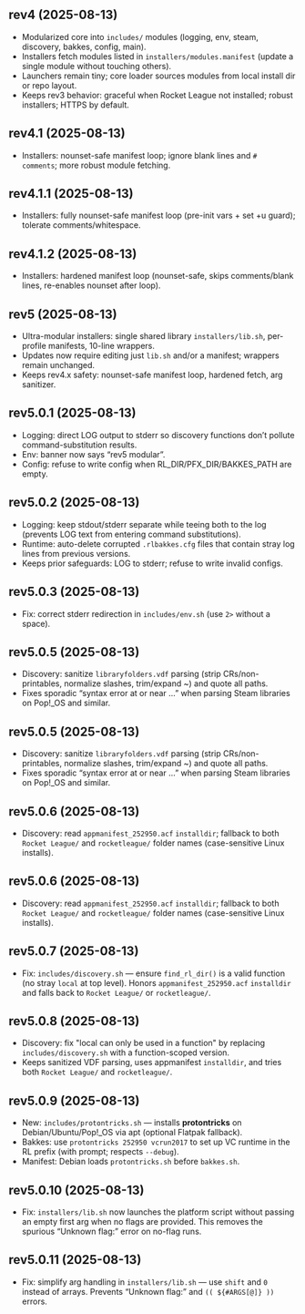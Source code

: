 
## rev4 (2025-08-13)
- Modularized core into `includes/` modules (logging, env, steam, discovery, bakkes, config, main).
- Installers fetch modules listed in `installers/modules.manifest` (update a single module without touching others).
- Launchers remain tiny; core loader sources modules from local install dir or repo layout.
- Keeps rev3 behavior: graceful when Rocket League not installed; robust installers; HTTPS by default.

## rev4.1 (2025-08-13)
- Installers: nounset-safe manifest loop; ignore blank lines and `# comments`; more robust module fetching.

## rev4.1.1 (2025-08-13)
- Installers: fully nounset-safe manifest loop (pre-init vars + set +u guard); tolerate comments/whitespace.


## rev4.1.2 (2025-08-13)
- Installers: hardened manifest loop (nounset-safe, skips comments/blank lines, re-enables nounset after loop).

## rev5 (2025-08-13)
- Ultra-modular installers: single shared library `installers/lib.sh`, per-profile manifests, 10-line wrappers.
- Updates now require editing just `lib.sh` and/or a manifest; wrappers remain unchanged.
- Keeps rev4.x safety: nounset-safe manifest loop, hardened fetch, arg sanitizer.

## rev5.0.1 (2025-08-13)
- Logging: direct LOG output to stderr so discovery functions don’t pollute command-substitution results.
- Env: banner now says “rev5 modular”.
- Config: refuse to write config when RL_DIR/PFX_DIR/BAKKES_PATH are empty.

## rev5.0.2 (2025-08-13)
- Logging: keep stdout/stderr separate while teeing both to the log (prevents LOG text from entering command substitutions).
- Runtime: auto-delete corrupted `.rlbakkes.cfg` files that contain stray log lines from previous versions.
- Keeps prior safeguards: LOG to stderr; refuse to write invalid configs.

## rev5.0.3 (2025-08-13)
- Fix: correct stderr redirection in `includes/env.sh` (use `2>` without a space).

## rev5.0.5 (2025-08-13)
- Discovery: sanitize `libraryfolders.vdf` parsing (strip CRs/non-printables, normalize slashes, trim/expand ~) and quote all paths.
- Fixes sporadic “syntax error at or near …” when parsing Steam libraries on Pop!_OS and similar.

## rev5.0.5 (2025-08-13)
- Discovery: sanitize `libraryfolders.vdf` parsing (strip CRs/non-printables, normalize slashes, trim/expand ~) and quote all paths.
- Fixes sporadic “syntax error at or near …” when parsing Steam libraries on Pop!_OS and similar.

## rev5.0.6 (2025-08-13)
- Discovery: read `appmanifest_252950.acf` `installdir`; fallback to both `Rocket League/` and `rocketleague/` folder names (case-sensitive Linux installs).

## rev5.0.6 (2025-08-13)
- Discovery: read `appmanifest_252950.acf` `installdir`; fallback to both `Rocket League/` and `rocketleague/` folder names (case-sensitive Linux installs).

## rev5.0.7 (2025-08-13)
- Fix: `includes/discovery.sh` — ensure `find_rl_dir()` is a valid function (no stray `local` at top level). Honors `appmanifest_252950.acf` `installdir` and falls back to `Rocket League/` or `rocketleague/`.

## rev5.0.8 (2025-08-13)
- Discovery: fix "local can only be used in a function" by replacing `includes/discovery.sh` with a function-scoped version.
- Keeps sanitized VDF parsing, uses appmanifest `installdir`, and tries both `Rocket League/` and `rocketleague/`.

## rev5.0.9 (2025-08-13)
- New: `includes/protontricks.sh` — installs **protontricks** on Debian/Ubuntu/Pop!_OS via apt (optional Flatpak fallback).
- Bakkes: use `protontricks 252950 vcrun2017` to set up VC runtime in the RL prefix (with prompt; respects `--debug`).
- Manifest: Debian loads `protontricks.sh` before `bakkes.sh`.

## rev5.0.10 (2025-08-13)
- Fix: `installers/lib.sh` now launches the platform script without passing an empty first arg when no flags are provided. This removes the spurious “Unknown flag:” error on no-flag runs.

## rev5.0.11 (2025-08-13)
- Fix: simplify arg handling in `installers/lib.sh` — use `shift` and `0` instead of arrays. Prevents “Unknown flag:” and `(( ${#ARGS[@]} ))` errors.
